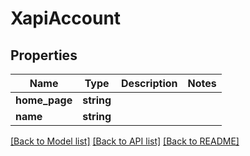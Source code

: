 # XapiAccount

## Properties
Name | Type | Description | Notes
------------ | ------------- | ------------- | -------------
**home_page** | **string** |  | 
**name** | **string** |  | 

[[Back to Model list]](../../README.md#documentation-for-models) [[Back to API list]](../../README.md#documentation-for-api-endpoints) [[Back to README]](../../README.md)

